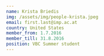 ```yaml
---
name: Krista Briedis
img: /assets/img/people-krista.jpeg
email: first.last@imp.ac.at
country: United States
member_from: 1.7.2016
member_till: 31.8.2016
position: VBC Summer student
---
```

